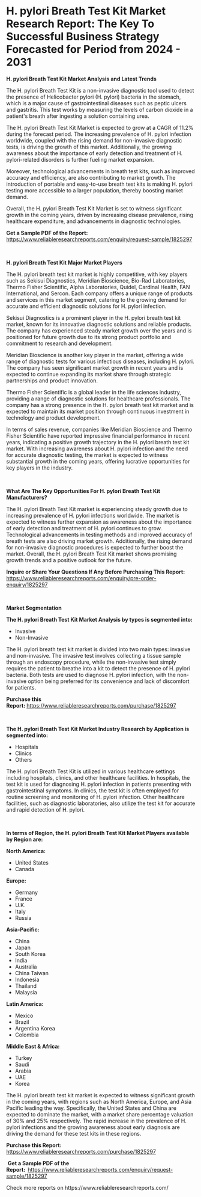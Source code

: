 <p><h1>H. pylori Breath Test Kit Market Research Report: The Key To Successful Business Strategy Forecasted for Period from 2024 - 2031</h1></p><p><strong>H. pylori Breath Test Kit Market Analysis and Latest Trends</strong></p>
<p><p>The H. pylori Breath Test Kit is a non-invasive diagnostic tool used to detect the presence of Helicobacter pylori (H. pylori) bacteria in the stomach, which is a major cause of gastrointestinal diseases such as peptic ulcers and gastritis. This test works by measuring the levels of carbon dioxide in a patient's breath after ingesting a solution containing urea.</p><p>The H. pylori Breath Test Kit Market is expected to grow at a CAGR of 11.2% during the forecast period. The increasing prevalence of H. pylori infection worldwide, coupled with the rising demand for non-invasive diagnostic tests, is driving the growth of this market. Additionally, the growing awareness about the importance of early detection and treatment of H. pylori-related disorders is further fueling market expansion.</p><p>Moreover, technological advancements in breath test kits, such as improved accuracy and efficiency, are also contributing to market growth. The introduction of portable and easy-to-use breath test kits is making H. pylori testing more accessible to a larger population, thereby boosting market demand.</p><p>Overall, the H. pylori Breath Test Kit Market is set to witness significant growth in the coming years, driven by increasing disease prevalence, rising healthcare expenditure, and advancements in diagnostic technologies.</p></p>
<p><strong>Get a Sample PDF of the Report:&nbsp;</strong> <a href="https://www.reliableresearchreports.com/enquiry/request-sample/1825297">https://www.reliableresearchreports.com/enquiry/request-sample/1825297</a></p>
<p>&nbsp;</p>
<p><strong>H. pylori Breath Test Kit Major Market Players</strong></p>
<p><p>The H. pylori breath test kit market is highly competitive, with key players such as Sekisui Diagnostics, Meridian Bioscience, Bio-Rad Laboratories, Thermo Fisher Scientific, Alpha Laboratories, Quidel, Cardinal Health, FAN International, and Sercon. Each company offers a unique range of products and services in this market segment, catering to the growing demand for accurate and efficient diagnostic solutions for H. pylori infection.</p><p>Sekisui Diagnostics is a prominent player in the H. pylori breath test kit market, known for its innovative diagnostic solutions and reliable products. The company has experienced steady market growth over the years and is positioned for future growth due to its strong product portfolio and commitment to research and development.</p><p>Meridian Bioscience is another key player in the market, offering a wide range of diagnostic tests for various infectious diseases, including H. pylori. The company has seen significant market growth in recent years and is expected to continue expanding its market share through strategic partnerships and product innovation.</p><p>Thermo Fisher Scientific is a global leader in the life sciences industry, providing a range of diagnostic solutions for healthcare professionals. The company has a strong presence in the H. pylori breath test kit market and is expected to maintain its market position through continuous investment in technology and product development.</p><p>In terms of sales revenue, companies like Meridian Bioscience and Thermo Fisher Scientific have reported impressive financial performance in recent years, indicating a positive growth trajectory in the H. pylori breath test kit market. With increasing awareness about H. pylori infection and the need for accurate diagnostic testing, the market is expected to witness substantial growth in the coming years, offering lucrative opportunities for key players in the industry.</p></p>
<p>&nbsp;</p>
<p><strong>What Are The Key Opportunities For H. pylori Breath Test Kit Manufacturers?</strong></p>
<p><p>The H. pylori Breath Test Kit market is experiencing steady growth due to increasing prevalence of H. pylori infections worldwide. The market is expected to witness further expansion as awareness about the importance of early detection and treatment of H. pylori continues to grow. Technological advancements in testing methods and improved accuracy of breath tests are also driving market growth. Additionally, the rising demand for non-invasive diagnostic procedures is expected to further boost the market. Overall, the H. pylori Breath Test Kit market shows promising growth trends and a positive outlook for the future.</p></p>
<p><strong>Inquire or Share Your Questions If Any Before Purchasing This Report:</strong> <a href="https://www.reliableresearchreports.com/enquiry/pre-order-enquiry/1825297">https://www.reliableresearchreports.com/enquiry/pre-order-enquiry/1825297</a></p>
<p>&nbsp;</p>
<p><strong>Market Segmentation</strong></p>
<p><strong>The H. pylori Breath Test Kit Market Analysis by types is segmented into:</strong></p>
<p><ul><li>Invasive</li><li>Non-Invasive</li></ul></p>
<p><p>The H. pylori breath test kit market is divided into two main types: invasive and non-invasive. The invasive test involves collecting a tissue sample through an endoscopy procedure, while the non-invasive test simply requires the patient to breathe into a kit to detect the presence of H. pylori bacteria. Both tests are used to diagnose H. pylori infection, with the non-invasive option being preferred for its convenience and lack of discomfort for patients.</p></p>
<p><strong>Purchase this Report:&nbsp;</strong><a href="https://www.reliableresearchreports.com/purchase/1825297">https://www.reliableresearchreports.com/purchase/1825297</a></p>
<p>&nbsp;</p>
<p><strong>The H. pylori Breath Test Kit Market Industry Research by Application is segmented into:</strong></p>
<p><ul><li>Hospitals</li><li>Clinics</li><li>Others</li></ul></p>
<p><p>The H. pylori Breath Test Kit is utilized in various healthcare settings including hospitals, clinics, and other healthcare facilities. In hospitals, the test kit is used for diagnosing H. pylori infection in patients presenting with gastrointestinal symptoms. In clinics, the test kit is often employed for routine screening and monitoring of H. pylori infection. Other healthcare facilities, such as diagnostic laboratories, also utilize the test kit for accurate and rapid detection of H. pylori.</p></p>
<p>&nbsp;</p>
<p><strong>In terms of Region, the H. pylori Breath Test Kit Market Players available by Region are:</strong></p>
<p>
    <p> <strong> North America: </strong>
        <ul>
            <li>United States</li>
            <li>Canada</li>
        </ul>
        </p> 
    <p> <strong> Europe: </strong>
        <ul>
            <li>Germany</li>
            <li>France</li>
            <li>U.K.</li>
            <li>Italy</li>
            <li>Russia</li>
        </ul>
        </p> 
    <p> <strong> Asia-Pacific: </strong>
        <ul>
            <li>China</li>
            <li>Japan</li>
            <li>South Korea</li>
            <li>India</li>
            <li>Australia</li>
            <li>China Taiwan</li>
            <li>Indonesia</li>
            <li>Thailand</li>
            <li>Malaysia</li>
        </ul>
        </p> 
    <p> <strong> Latin America: </strong>
        <ul>
            <li>Mexico</li>
            <li>Brazil</li>
            <li>Argentina Korea</li>
            <li>Colombia</li>
        </ul>
        </p> 
    <p> <strong> Middle East & Africa: </strong>
        <ul>
            <li>Turkey</li>
            <li>Saudi</li>
            <li>Arabia</li>
            <li>UAE</li>
            <li>Korea</li>
        </ul>
    </p>
    </p>
<p><p>The H. pylori breath test kit market is expected to witness significant growth in the coming years, with regions such as North America, Europe, and Asia Pacific leading the way. Specifically, the United States and China are expected to dominate the market, with a market share percentage valuation of 30% and 25% respectively. The rapid increase in the prevalence of H. pylori infections and the growing awareness about early diagnosis are driving the demand for these test kits in these regions.</p></p>
<p><strong>Purchase this Report: </strong><a href="https://www.reliableresearchreports.com/purchase/1825297">https://www.reliableresearchreports.com/purchase/1825297</a></p>
<p>&nbsp;<strong>Get a Sample PDF of the Report:&nbsp;&nbsp;</strong><a href="https://www.reliableresearchreports.com/enquiry/request-sample/1825297">https://www.reliableresearchreports.com/enquiry/request-sample/1825297</a></p>
<p><strong></strong></p>
<p>Check more reports on https://www.reliableresearchreports.com/</p>